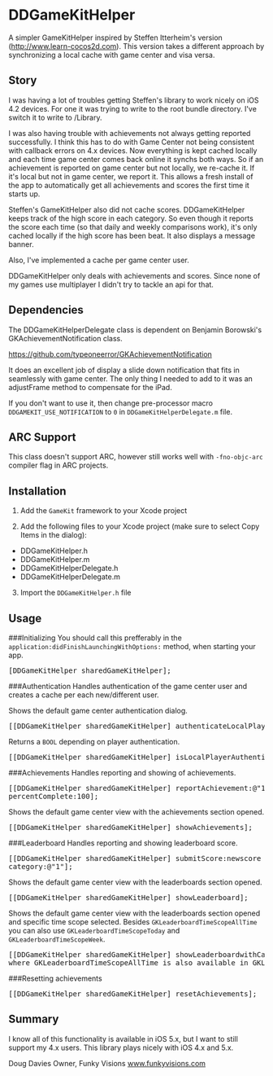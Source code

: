 DDGameKitHelper
===============

A simpler GameKitHelper inspired by Steffen Itterheim's version
(http://www.learn-cocos2d.com). This version takes a different approach
by synchronizing a local cache with game center and visa versa.

Story
---------------

I was having a lot of troubles getting Steffen's library to work nicely
on iOS 4.2 devices.  For one it was trying to write to the root bundle
directory.  I've switch it to write to /Library.

I was also having trouble with achievements not always getting reported
successfully.  I think this has to do with Game Center not being
consistent with callback errors on 4.x devices.  Now everything is kept
cached locally and each time game center comes back online it synchs
both ways.  So if an achievement is reported on game center but not
locally, we re-cache it.  If it's local but not in game center, we
report it.  This allows a fresh install of the app to automatically get
all achievements and scores the first time it starts up.

Steffen's GameKitHelper also did not cache scores.  DDGameKitHelper
keeps track of the high score in each category.  So even though it
reports the score each time (so that daily and weekly comparisons work),
it's only cached locally if the high score has been beat. It also
displays a message banner.

Also, I've implemented a cache per game center user.

DDGameKitHelper only deals with achievements and scores. Since none of
my games use multiplayer I didn't try to tackle an api for that.

Dependencies
---------------

The DDGameKitHelperDelegate class is dependent on Benjamin Borowski's 
GKAchievementNotification class. 

https://github.com/typeoneerror/GKAchievementNotification

It does an excellent job of display a slide down notification that fits in
seamlessly with game center. The only thing I needed to add to it was an
adjustFrame method to compensate for the iPad.

If you don't want to use it, then change pre-processor macro `DDGAMEKIT_USE_NOTIFICATION` to `0` in `DDGameKitHelperDelegate.m` file.

ARC Support
---------------

This class doesn't support ARC, however still works well with `-fno-objc-arc` compiler flag in ARC projects.

Installation
------------

1. Add the `GameKit` framework to your Xcode project

2. Add the following files to your Xcode project (make sure to select Copy Items in the dialog):
 - DDGameKitHelper.h
 - DDGameKitHelper.m
 - DDGameKitHelperDelegate.h
 - DDGameKitHelperDelegate.m

3. Import the `DDGameKitHelper.h` file

Usage
-----------------------
###Initializing
You should call this prefferably in the `application:didFinishLaunchingWithOptions:` method, when starting your app.
<pre>
[DDGameKitHelper sharedGameKitHelper];
</pre>
###Authentication
Handles authentication of the game center user and creates a cache per each new/different user.

Shows the default game center authentication dialog.
<pre>
[[DDGameKitHelper sharedGameKitHelper] authenticateLocalPlayer];
</pre>
Returns a `BOOL` depending on player authentication.
<pre>
[[DDGameKitHelper sharedGameKitHelper] isLocalPlayerAuthenticated];
</pre>
###Achievements
Handles reporting and showing of achievements.
<pre>
[[DDGameKitHelper sharedGameKitHelper] reportAchievement:@"1"
percentComplete:100];
</pre>
Shows the default game center view with the achievements section opened.
<pre>
[[DDGameKitHelper sharedGameKitHelper] showAchievements];
</pre>
###Leaderboard
Handles reporting and showing leaderboard score.
<pre>
[[DDGameKitHelper sharedGameKitHelper] submitScore:newscore
category:@"1"];
</pre>
Shows the default game center view with the leaderboards section opened.
<pre>
[[DDGameKitHelper sharedGameKitHelper] showLeaderboard];
</pre>
Shows the default game center view with the leaderboards section opened and specific time scope selected.
Besides `GKLeaderboardTimeScopeAllTime` you can also use `GKLeaderboardTimeScopeToday` and `GKLeaderboardTimeScopeWeek`.
<pre>
[[DDGameKitHelper sharedGameKitHelper] showLeaderboardwithCategory:@"LeaderboardID" timeScope:GKLeaderboardTimeScopeAllTime];
where GKLeaderboardTimeScopeAllTime is also available in GKLeaderboardTimeScopeToday and GKLeaderboardTimeScopeWeek
</pre>
###Resetting achievements
<pre>
[[DDGameKitHelper sharedGameKitHelper] resetAchievements];
</pre>

Summary
----------

I know all of this functionality is available in iOS 5.x, but I want to
still support my 4.x users.
  This library plays nicely with iOS 4.x and
5.x.

Doug Davies 
Owner, Funky Visions 
www.funkyvisions.com

